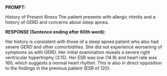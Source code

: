 **PROMPT:**

History of Present Illness The patient presents with allergic rhinitis and a history of GERD and concerns about sleep apnea. 

**RESPONSE (Sentence ending after 60th word):**

Her history is consistent with those of a sleep apnea patient who also had severe GERD and other comorbidities. She did not experience worsening of symptoms as with GERD. Her initial examination reveals a severe right ventricular hypertrophy (3.15). Her ESR was low (14.9) and heart rate was 160, which suggests a normal heart rhythm. This is also in direct opposition to the findings in the previous patient (ESR of 120). 